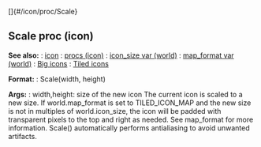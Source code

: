 []{#/icon/proc/Scale}
  ## Scale proc (icon)
  **See also:**
  :   [icon](ref/icon)
  :   [procs (icon)](ref/icon/proc)
  :   [icon_size var (world)](ref/world/var/icon_size)
  :   [map_format var (world)](ref/world/var/map_format)
  :   [Big icons](ref/%7Bnotes%7D/big-icons)
  :   [Tiled icons](ref/%7Bnotes%7D/tiled-icons)
  <!-- -->
  **Format:**
  :   Scale(width, height)
  <!-- -->
  **Args:**
  :   width,height: size of the new icon
  The current icon is scaled to a new size.
  If world.map_format is set to TILED_ICON_MAP and the new size is not in
  multiples of world.icon_size, the icon will be padded with transparent
  pixels to the top and right as needed. See map_format for more
  information.
  Scale() automatically performs antialiasing to avoid unwanted artifacts.